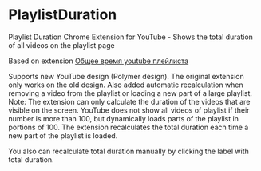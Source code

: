 # PlaylistDuration
Playlist Duration Chrome Extension for YouTube - Shows the total duration of all videos on the playlist page

Based on extension [Общее время youtube плейлиста](https://chrome.google.com/webstore/detail/%D0%BE%D0%B1%D1%89%D0%B5%D0%B5-%D0%B2%D1%80%D0%B5%D0%BC%D1%8F-youtube-%D0%BF%D0%BB%D0%B5%D0%B9%D0%BB/iijhpmeejoegjpicbohaemappolpihea)

Supports new YouTube design (Polymer design). The original extension only works on the old design.
Also added automatic recalculation when removing a video from the playlist or loading a new part of a large playlist.
Note:
The extension can only calculate the duration of the videos that are visible on the screen. YouTube does not show all videos of playlist if their number is more than 100, but dynamically loads parts of the playlist in portions of 100. 
The extension recalculates the total duration each time a new part of the playlist is loaded.

You also can recalculate total duration manually by clicking the label with total duration.
